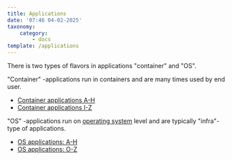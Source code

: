 ```yaml
---
title: Applications
date: '07:46 04-02-2025'
taxonomy:
    category:
        - docs
template: /applications
---
```


There is two types of flavors in applications "container" and "OS".

"Container" -applications run in containers and are many times used by end user.
* [Container applications A-H](/container-applications-a-h)
* [Container applications I-Z](/container-applications-i-z)

"OS" -applications run on [operating system](/operating-systems) level and are typically "infra"-type of applications.
* [OS applications: A-H](/os-applications-a-h)
* [OS applications: O-Z](/os-applications-o-z)